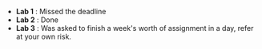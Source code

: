 * **Lab 1** : Missed the deadline
* **Lab 2** : Done
* **Lab 3** : Was asked to finish a week's worth of assignment in a day, refer at your own risk.
